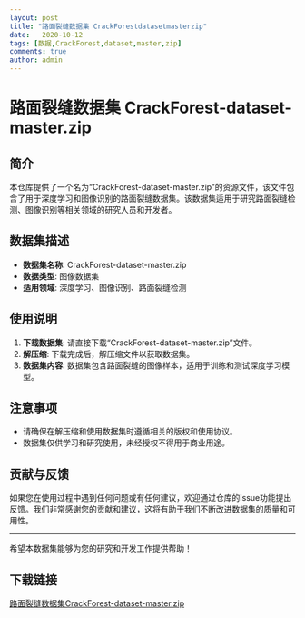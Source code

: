 ```yaml
---
layout: post
title: "路面裂缝数据集 CrackForestdatasetmasterzip"
date:   2020-10-12
tags: [数据,CrackForest,dataset,master,zip]
comments: true
author: admin
---
```

# 路面裂缝数据集 CrackForest-dataset-master.zip

## 简介
本仓库提供了一个名为“CrackForest-dataset-master.zip”的资源文件，该文件包含了用于深度学习和图像识别的路面裂缝数据集。该数据集适用于研究路面裂缝检测、图像识别等相关领域的研究人员和开发者。

## 数据集描述
- **数据集名称**: CrackForest-dataset-master.zip
- **数据类型**: 图像数据集
- **适用领域**: 深度学习、图像识别、路面裂缝检测

## 使用说明
1. **下载数据集**: 请直接下载“CrackForest-dataset-master.zip”文件。
2. **解压缩**: 下载完成后，解压缩文件以获取数据集。
3. **数据集内容**: 数据集包含路面裂缝的图像样本，适用于训练和测试深度学习模型。

## 注意事项
- 请确保在解压缩和使用数据集时遵循相关的版权和使用协议。
- 数据集仅供学习和研究使用，未经授权不得用于商业用途。

## 贡献与反馈
如果您在使用过程中遇到任何问题或有任何建议，欢迎通过仓库的Issue功能提出反馈。我们非常感谢您的贡献和建议，这将有助于我们不断改进数据集的质量和可用性。

---

希望本数据集能够为您的研究和开发工作提供帮助！

## 下载链接

[路面裂缝数据集CrackForest-dataset-master.zip](https://pan.quark.cn/s/3f77c8ba4095)